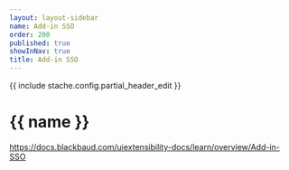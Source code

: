 ```yaml
---
layout: layout-sidebar
name: Add-in SSO
order: 200
published: true
showInNav: true
title: Add-in SSO
---
```

{{ include stache.config.partial_header_edit }}

# {{ name }}

https://docs.blackbaud.com/uiextensibility-docs/learn/overview/Add-in-SSO